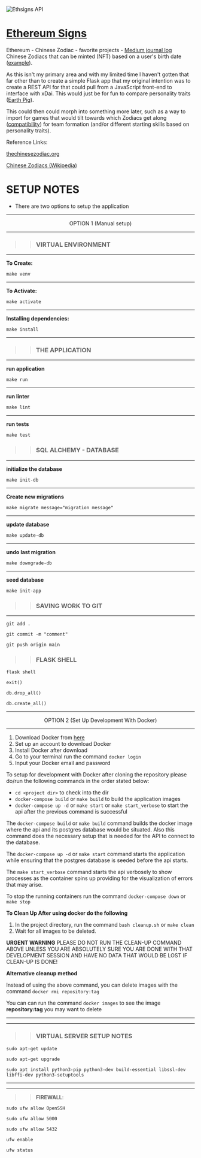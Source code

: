 ![Ethsigns API](https://github.com/rivendale/ethsigns/workflows/Ethsigns%20API/badge.svg)

# [Ethereum Signs](https://ethsigns.com)


Ethereum - Chinese Zodiac - favorite projects - [Medium journal log](https://resourcehub.medium.com/ethereum-turn-based-strategy-game-and-nfts-working-draft-80f0f247b64e)
</br>
Chinese Zodiacs that can be minted (NFT) based on a user's birth date ([example](https://ethsigns.com/index/earth/pig/)).

As this isn't my primary area and with my limited time I haven't gotten that far other than to create a simple Flask app that my original intention was to create
a REST API for that could pull from a JavaScript front-end to interface with xDai.
This would just be for fun to compare personality traits ([Earth Pig](https://www.thechinesezodiac.org/astrology/zodiac-signs/pig/)).

This could then could morph into something more later, such as a way to import for games that would tilt towards which Zodiacs get along
([compatibility](https://en.wikipedia.org/wiki/Chinese_zodiac)) for team formation (and/or different starting skills based on personality traits).


Reference Links:

[thechinesezodiac.org](https://www.thechinesezodiac.org/)

[Chinese Zodiacs (Wikipedia)](https://en.wikipedia.org/wiki/Chinese_zodiac)



# SETUP NOTES

- There are two options to setup the application

---

<center>OPTION 1 (Manual setup)</center>

---

> > ### VIRTUAL ENVIRONMENT

---

**To Create:**

`make venv`

---

**To Activate:**

`make activate`

---

**Installing dependencies:**

`make install`

---

> > ### THE APPLICATION

---

**run application**

`make run`

---

**run linter**

`make lint`

---

**run tests**

`make test`

> > ### SQL ALCHEMY - DATABASE

---

**initialize the database**

`make init-db`

---

**Create new migrations**

`make migrate message="migration message"`

---

**update database**

`make update-db`

---

**undo last migration**

`make downgrade-db`

---

**seed database**

`make init-app`

> > ### SAVING WORK TO GIT

---

`git add .`

`git commit -m "comment"`

`git push origin main`

> > ### FLASK SHELL

`flask shell`

`exit()`

`db.drop_all()`

`db.create_all()`

---

<center>OPTION 2 (Set Up Development With Docker)</center>

---

1. Download Docker from [here](https://docs.docker.com/)
2. Set up an account to download Docker
3. Install Docker after download
4. Go to your terminal run the command `docker login`
5. Input your Docker email and password

To setup for development with Docker after cloning the repository please do/run the following commands in the order stated below:

- `cd <project dir>` to check into the dir
- `docker-compose build` or `make build` to build the application images
- `docker-compose up -d` or `make start` or `make start_verbose` to start the api after the previous command is successful

The `docker-compose build` or `make build` command builds the docker image where the api and its postgres database would be situated.
Also this command does the necessary setup that is needed for the API to connect to the database.

The `docker-compose up -d` or `make start` command starts the application while ensuring that the postgres database is seeded before the api starts.

The `make start_verbose` command starts the api verbosely to show processes as the container spins up providing for the visualization of errors that may arise.

To stop the running containers run the command `docker-compose down` or `make stop`

**To Clean Up After using docker do the following**

1. In the project directory, run the command `bash cleanup.sh` or `make clean`
2. Wait for all images to be deleted.

**URGENT WARNING** PLEASE DO NOT RUN THE CLEAN-UP COMMAND ABOVE UNLESS YOU ARE ABSOLUTELY SURE YOU ARE DONE WITH THAT DEVELOPMENT SESSION AND HAVE NO DATA THAT WOULD BE LOST IF CLEAN-UP IS DONE!

**Alternative cleanup method**

Instead of using the above command, you can delete images with the command `docker rmi repository:tag`

You can can run the command `docker images` to see the image **repository:tag** you may want to delete

---

---

> > ### VIRTUAL SERVER SETUP NOTES

`sudo apt-get update`

`sudo apt-get upgrade`

`sudo apt install python3-pip python3-dev build-essential libssl-dev libffi-dev python3-setuptools`

---

---

> > **FIREWALL**:

`sudo ufw allow OpenSSH`

`sudo ufw allow 5000`

`sudo ufw allow 5432`

`ufw enable`

`ufw status `
